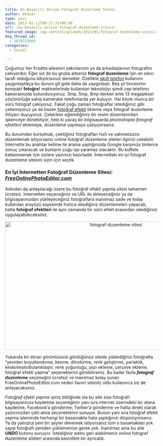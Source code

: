 ```yaml
---
title: En Başarılı Online Fotograf Duzenleme Sitesi
author: bkazar
type: post
date: 2013-01-11T09:17:31+00:00
url: /en-basarili-online-fotograf-duzenleme-sitesi/
featured_image: /wp-content/uploads/2013/01/fotograf-duzenleme-sitesi-100x100.png
dsq_thread_id:
  - 1019723668
categories:
  - Sosyal

---
```

Çoğumuz her fırsatta ailesinin yakınlarının ya da arkadaşlarının fotografını çekiyordur. Eğer siz de bu gruba aitseniz **fotograf duzenleme** işin en sıkıcı tarafı olduğunu biliyorsunuz demektir. Özellikle [_akıllı telefon_][1] kullanımı yaygınlaştıkça bu durum git gide daha da yaygınlaştı. Beş yıl öncesinin kompakt **fotoğra**f makinelerinde kullanılan teknolojiyi şimdi cep telefonu kameramızda bulunduruyoruz. 3mp, 5mp, 8mp derken artık 13 megapiksel çözünürlüğe sahip kameralar telefonlarda yer buluyor. Hal böyle olunca bir sürü fotograf çekiyoruz. Fakat çoğu zaman fotoğraflar istediğimiz gibi çekemiyoruz ya da bazen [fotoğraf efekti][2] ekleme veya fotograf duzenleme ihtiyacı duyuyoruz. Çekerken eğlendiğimiz bir resim düzenlenirken işkenceye dönebiliyor, hele ki yavaş bir bilgisayarda _photoshopta fotograf efektleri_ eklemeye, düzenleme yapmaya çalışıyorsanız.

Bu durumdan kurtulmak, çektiğiniz fotoğrafları hızlı ve zahmetsizce düzenlemek istiyorsanız online fotoğraf düzenleme siteleri ilginizi çekebilir. İnternette bu anahtar kelime ile arama yaptığınızda Google karşınıza binlerce sonuç çıkaracak ve bunların çoğu işe yaramaz olacaktır. Bu külfete katlanmamak için sizlere yazımızı hazırladık. İnternetteki en iyi fotograf duzenleme sitesini sizin için seçtik.

### En İyi İnternetten Fotoğraf Düzenleme Sitesi: [**_FreeOnlinePhotoEditor.com_**][3]

Adından da anlaşılacağı üzere bu fotoğraf efekti yapma sitesi tamamen ücretsiz. İnternetten seçeceğiniz ve URL ile ekleyeceğiniz ya da bilgisayarınızdan yükleyeceğiniz fotoğraflara inanılmaz sade ve kolay kullanılan arayüzü sayesinde hızlıca istediğiniz düzenlemeleri yapacak, hatta **fotoğraf efektleri** ile aynı zamanda bir sürü efekt arasından istediğinizi uygulayabileceksiniz.

<p style="text-align: center;">
  <img class="aligncenter  wp-image-10733" alt="fotograf-duzenleme-sitesi" src="https://www.murekkep.org/wp-content/uploads/2013/01/fotograf-duzenleme-sitesi.png" width="716" height="425" srcset="https://www.murekkep.org/wp-content/uploads/2013/01/fotograf-duzenleme-sitesi.png 1278w, https://www.murekkep.org/wp-content/uploads/2013/01/fotograf-duzenleme-sitesi-400x237.png 400w, https://www.murekkep.org/wp-content/uploads/2013/01/fotograf-duzenleme-sitesi-50x29.png 50w, https://www.murekkep.org/wp-content/uploads/2013/01/fotograf-duzenleme-sitesi-125x74.png 125w, https://www.murekkep.org/wp-content/uploads/2013/01/fotograf-duzenleme-sitesi-300x177.png 300w, https://www.murekkep.org/wp-content/uploads/2013/01/fotograf-duzenleme-sitesi-514x305.png 514w" sizes="(max-width: 716px) 100vw, 716px" />
</p>

Yukarıda bir ekran görüntüsünü gördüğünüz sitede yüklediğiniz fotoğrafta “yeniden boyutlandırma, kesme, döndürme, renk geliştirme, parlaklık, keskinleştir/bulanıklaştır, renk yoğunluğu, yazı ekleme, çerçeve ekleme, fotoğraf efekti yapma” seçeneklerini görebilirsiniz. Bu kadar fazla **_fotograf duzenleme_** seçeneğini ücretsiz ve inanılmaz kolay sunan FreeOnlinePhotoEditor.com neden favori sitemiz oldu kullanınca siz de anlayacaksınız.

_Fotoğraf efekti yapma_ işiniz bittiğinde ise bu site size fotoğrafı bilgisayarınıza kaydetme seçeneğinin yanı sıra internet üzerindeki bir alana kaydetme, Facebook’a gönderme, Twitter’a gönderme ve hatta direkt olarak yazıcınızdan çıktı alma seçeneklerini sunuyor. Bunun yanı sıra fotoğraf efekti yapma işleminde herhangi bir basamakta hata yaptığınızı düşünüyorsanız. Ya da yalnızca yeni bir şeyler denemek istiyorsanız tüm o basamakları yok sayıp fotoğrafı yeniden yüklemenize gerek yok. İnanılmaz ama bu site **_UNDO_** butonu sunuyor. İstediğiniz adımı geri alabilmeniz online fotograf duzenleme siteleri arasında kesinlikle bir ayrıcalık.

 [1]: https://www.murekkep.org/telefon
 [2]: https://www.murekkep.org/en-iyi-9-online-fotograf-efekti-10400
 [3]: https://www.freeonlinephotoeditor.com/